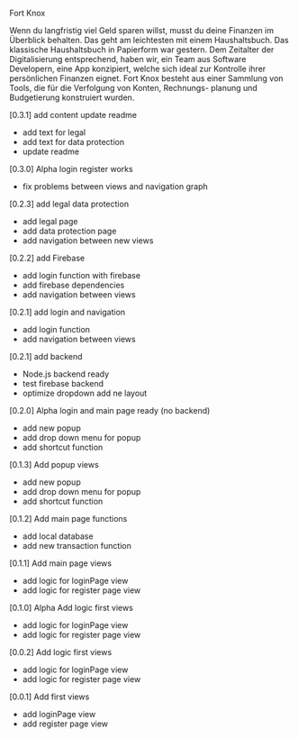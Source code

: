 Fort Knox

Wenn du langfristig viel Geld sparen willst, musst du deine Finanzen im Überblick behalten. 
Das geht am leichtesten mit einem Haushaltsbuch. Das klassische Haushaltsbuch in Papierform war gestern. 
Dem Zeitalter der Digitalisierung entsprechend, haben wir, ein Team aus Software Developern, 
eine App konzipiert, welche sich ideal zur Kontrolle ihrer persönlichen Finanzen eignet. 
Fort Knox besteht aus einer Sammlung von Tools, die für die Verfolgung von Konten, Rechnungs- planung und Budgetierung konstruiert wurden.

[0.3.1] add content update readme
- add text for legal
- add text for data protection
- update readme

[0.3.0] Alpha login register works
- fix problems between views and navigation graph

[0.2.3] add legal data protection
- add legal page
- add data protection page
- add navigation between new views 

[0.2.2] add Firebase
- add login function with firebase
- add firebase dependencies 
- add navigation between views 

[0.2.1] add login and navigation
- add login function
- add navigation between views 

[0.2.1] add backend
- Node.js backend ready
- test firebase backend
- optimize dropdown add ne layout

[0.2.0] Alpha login and main page ready (no backend)
- add new popup
- add drop down menu for popup
- add shortcut function

[0.1.3] Add popup views
- add new popup
- add drop down menu for popup
- add shortcut function

[0.1.2] Add main page functions
- add local database
- add new transaction function

[0.1.1] Add main page views
- add logic for loginPage view
- add logic for register page view

[0.1.0] Alpha Add logic first views
- add logic for loginPage view
- add logic for register page view

[0.0.2] Add logic first views
- add logic for loginPage view
- add logic for register page view

[0.0.1] Add first views
- add loginPage view
- add register page view